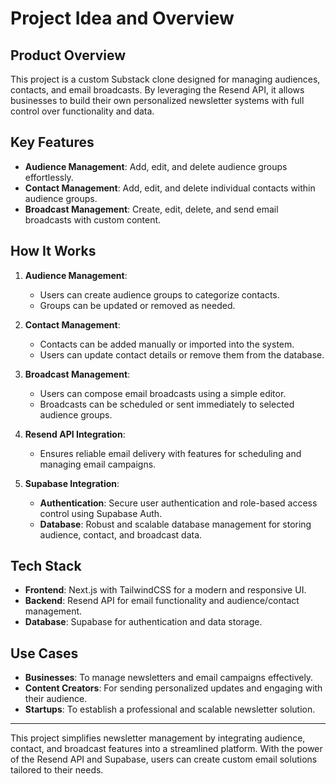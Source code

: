 # Project Idea and Overview

## Product Overview

This project is a custom Substack clone designed for managing audiences, contacts, and email broadcasts. By leveraging the Resend API, it allows businesses to build their own personalized newsletter systems with full control over functionality and data.

## Key Features

- **Audience Management**: Add, edit, and delete audience groups effortlessly.
- **Contact Management**: Add, edit, and delete individual contacts within audience groups.
- **Broadcast Management**: Create, edit, delete, and send email broadcasts with custom content.

## How It Works

1. **Audience Management**:
   - Users can create audience groups to categorize contacts.
   - Groups can be updated or removed as needed.

2. **Contact Management**:
   - Contacts can be added manually or imported into the system.
   - Users can update contact details or remove them from the database.

3. **Broadcast Management**:
   - Users can compose email broadcasts using a simple editor.
   - Broadcasts can be scheduled or sent immediately to selected audience groups.

4. **Resend API Integration**:
   - Ensures reliable email delivery with features for scheduling and managing email campaigns.

5. **Supabase Integration**:
   - **Authentication**: Secure user authentication and role-based access control using Supabase Auth.
   - **Database**: Robust and scalable database management for storing audience, contact, and broadcast data.

## Tech Stack

- **Frontend**: Next.js with TailwindCSS for a modern and responsive UI.
- **Backend**: Resend API for email functionality and audience/contact management.
- **Database**: Supabase for authentication and data storage.

## Use Cases

- **Businesses**: To manage newsletters and email campaigns effectively.
- **Content Creators**: For sending personalized updates and engaging with their audience.
- **Startups**: To establish a professional and scalable newsletter solution.

---

This project simplifies newsletter management by integrating audience, contact, and broadcast features into a streamlined platform. With the power of the Resend API and Supabase, users can create custom email solutions tailored to their needs.
